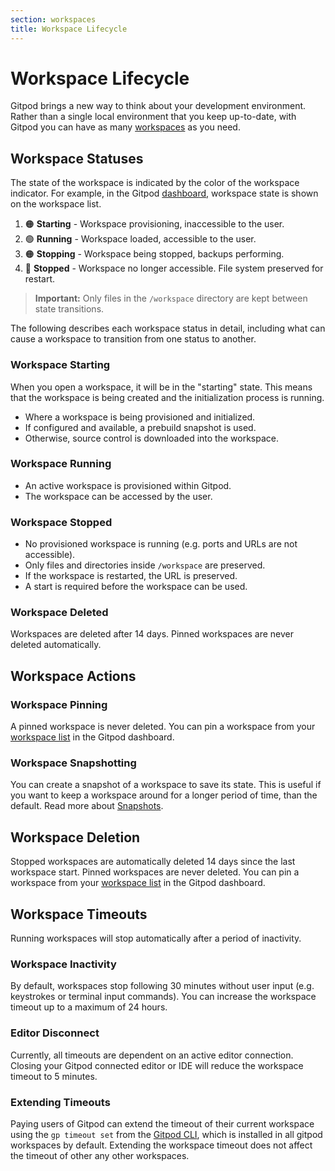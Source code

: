 ```yaml
---
section: workspaces
title: Workspace Lifecycle
---
```


<script context="module">
  export const prerender = true;
</script>

# Workspace Lifecycle

Gitpod brings a new way to think about your development environment. Rather than a single local environment that you keep up-to-date, with Gitpod you can have as many [workspaces](/docs/configure/workspaces) as you need.

## Workspace Statuses

The state of the workspace is indicated by the color of the workspace indicator. For example, in the Gitpod [dashboard](https://gitpod.io/workspaces), workspace state is shown on the workspace list.

1. 🟠 **Starting** - Workspace provisioning, inaccessible to the user.
2. 🟢 **Running** - Workspace loaded, accessible to the user.
3. 🟠 **Stopping** - Workspace being stopped, backups performing.
4. 🔴 **Stopped** - Workspace no longer accessible. File system preserved for restart.

> **Important:** Only files in the `/workspace` directory are kept between state transitions.

The following describes each workspace status in detail, including what can cause a workspace to transition from one status to another.

### Workspace Starting

When you open a workspace, it will be in the "starting" state. This means that the workspace is being created and the initialization process is running.

- Where a workspace is being provisioned and initialized.
- If configured and available, a prebuild snapshot is used.
- Otherwise, source control is downloaded into the workspace.

### Workspace Running

- An active workspace is provisioned within Gitpod.
- The workspace can be accessed by the user.

### Workspace Stopped

- No provisioned workspace is running (e.g. ports and URLs are not accessible).
- Only files and directories inside `/workspace` are preserved.
- If the workspace is restarted, the URL is preserved.
- A start is required before the workspace can be used.

### Workspace Deleted

Workspaces are deleted after 14 days. Pinned workspaces are never deleted automatically.

## Workspace Actions

### Workspace Pinning

A pinned workspace is never deleted. You can pin a workspace from your [workspace list](https://gitpod.io/workspaces/) in the Gitpod dashboard.

### Workspace Snapshotting

You can create a snapshot of a workspace to save its state. This is useful if you want to keep a workspace around for a longer period of time, than the default. Read more about [Snapshots](/docs/configure/workspaces/collaboration).

## Workspace Deletion

Stopped workspaces are automatically deleted 14 days since the last workspace start. Pinned workspaces are never deleted. You can pin a workspace from your [workspace list](https://gitpod.io/workspaces/) in the Gitpod dashboard.

## Workspace Timeouts

Running workspaces will stop automatically after a period of inactivity.

### Workspace Inactivity

By default, workspaces stop following 30 minutes without user input (e.g. keystrokes or terminal input commands). You can increase the workspace timeout up to a maximum of 24 hours.

### Editor Disconnect

Currently, all timeouts are dependent on an active editor connection. Closing your Gitpod connected editor or IDE will reduce the workspace timeout to 5 minutes.

### Extending Timeouts

Paying users of Gitpod can extend the timeout of their current workspace using the `gp timeout set` from the [Gitpod CLI](/docs/references/gitpod-cli), which is installed in all gitpod workspaces by default. Extending the workspace timeout does not affect the timeout of other any other workspaces.
